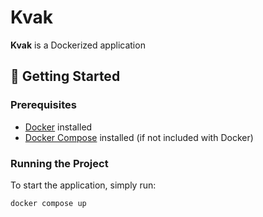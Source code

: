 # Kvak

**Kvak** is a Dockerized application

## 🚀 Getting Started

### Prerequisites

- [Docker](https://www.docker.com/get-started) installed
- [Docker Compose](https://docs.docker.com/compose/) installed (if not included with Docker)

### Running the Project

To start the application, simply run:

```bash
docker compose up